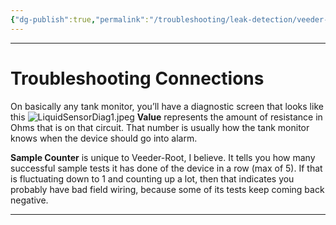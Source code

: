 ```yaml
---
{"dg-publish":true,"permalink":"/troubleshooting/leak-detection/veeder-root/liquid-sensors/"}
---
```



---

# Troubleshooting Connections

On basically any tank monitor, you’ll have a diagnostic screen that looks like this
![LiquidSensorDiag1.jpeg](/img/user/Assets/Images/LiquidSensorDiag1.jpeg)
**Value** represents the amount of resistance in Ohms that is on that circuit.  That number is usually how the tank monitor knows when the device should go into alarm. 

**Sample Counter** is unique to Veeder-Root, I believe.  It tells you how many successful sample tests it has done of the device in a row (max of 5).  If that is fluctuating down to 1 and counting up a lot, then that indicates you probably have bad field wiring, because some of its tests keep coming back negative.  

---
